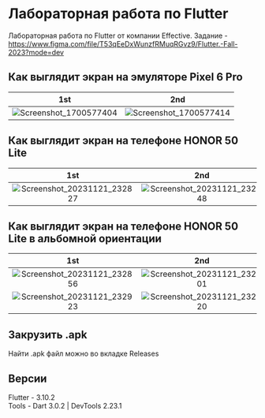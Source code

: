 # Лабораторная работа по Flutter

Лабораторная работа по Flutter от компании Effective. Задание - https://www.figma.com/file/T53qEeDxWunzfRMuqRGvz9/Flutter.-Fall-2023?mode=dev

## Как выглядит экран на эмуляторе Pixel 6 Pro
|1st | 2nd |
|:--:|:--:|
|![Screenshot_1700577404](https://github.com/DeVoytinc/Sberbank_lab/assets/89654464/ec407dbc-7061-4569-8f54-606d1772a7aa)|![Screenshot_1700577414](https://github.com/DeVoytinc/Sberbank_lab/assets/89654464/e8d3ae61-d4c2-4c40-9536-a4c8725b325f)||

## Как выглядит экран на телефоне HONOR 50 Lite
|1st | 2nd |
|:--:|:--:|
|![Screenshot_20231121_232827](https://github.com/DeVoytinc/Sberbank_lab/assets/89654464/c6f80d91-9309-4efb-9f03-52ee23d96872)|![Screenshot_20231121_232848](https://github.com/DeVoytinc/Sberbank_lab/assets/89654464/aa55f4e3-847a-4f34-b410-20a662d7be66)|

## Как выглядит экран на телефоне HONOR 50 Lite в альбомной ориентации
|1st | 2nd |
|:--:|:--:|
|![Screenshot_20231121_232856](https://github.com/DeVoytinc/Sberbank_lab/assets/89654464/619073da-93f8-4d91-b5eb-5bbb073df023)|![Screenshot_20231121_232901](https://github.com/DeVoytinc/Sberbank_lab/assets/89654464/d9906e77-c669-4ff8-8880-8a7672c13b55)|
|![Screenshot_20231121_232923](https://github.com/DeVoytinc/Sberbank_lab/assets/89654464/6b622a13-564f-4b63-b760-56520462cb2a)|![Screenshot_20231121_232920](https://github.com/DeVoytinc/Sberbank_lab/assets/89654464/7ccb4432-9df7-4c2a-a2dc-7c3f009196a1)|


## Закрузить .apk
Найти .apk файл можно во вкладке Releases

## Версии
Flutter - 3.10.2   
Tools - Dart 3.0.2 | DevTools 2.23.1  
